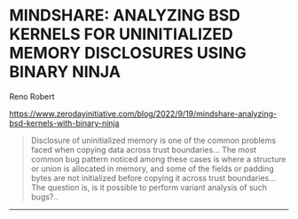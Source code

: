 # MINDSHARE: ANALYZING BSD KERNELS FOR UNINITIALIZED MEMORY DISCLOSURES USING BINARY NINJA

Reno Robert

https://www.zerodayinitiative.com/blog/2022/9/19/mindshare-analyzing-bsd-kernels-with-binary-ninja
<blockquote>
Disclosure of uninitialized memory is one of the common problems faced when copying data across trust boundaries... The most common bug pattern noticed among these cases is where a structure or union is allocated in memory, and some of the fields or padding bytes are not initialized before copying it across trust boundaries... The question is, is it possible to perform variant analysis of such bugs?..
</blockquote>

---


